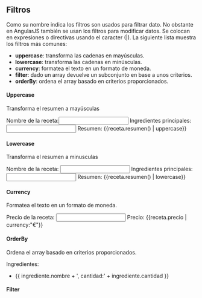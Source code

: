 ## Filtros

Como su nombre indica los filtros son usados para filtrar dato. No obstante en AngularJS también se usan los filtros para modificar datos. Se colocan en expresiones o directivas usando el caracter (|). La siguiente lista muestra los filtros más comunes:

* **uppercase**: transforma las cadenas en mayúsculas.
* **lowercase**: transforma las cadenas en minúsculas.
* **currency**: formatea el texto en un formato de moneda.
* **filter**: dado un array devuelve un subconjunto en base a unos criterios.
* **orderBy**:  ordena el array basado en criterios proporcionados.


#### Uppercase

Transforma el resumen a mayúsculas

Nombre de la receta:<input type="text" ng-model="receta.nombre">
Ingredientes principales: <input type="text" ng-model="receta.ingredientesPrincipales">
Resumen: {{receta.resumen() | uppercase}}

#### Lowercase 

Transforma el resumen a minusculas

Nombre de la receta: <input type="text" ng-model="receta.nombre">
Ingredientes principales: <input type="text" ng-model="receta.ingredientesPrincipales">
Resumen: {{receta.resumen() | lowercase}}


#### Currency 

Formatea el texto en un formato de moneda.

Precio de la receta: <input type="text" ng-model="receta.precio">
Precio: {{receta.precio | currency:"€"}}

#### OrderBy

Ordena el array basado en criterios proporcionados.

Ingredientes:
<ul>
  <li ng-repeat="ingrediente in receta.ingredientes | orderBy:'cantidad'">
    {{ ingrediente.nombre + ', cantidad:' + ingrediente.cantidad }}
  </li>
</ul>

#### Filter


